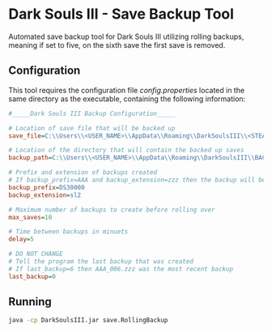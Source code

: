 # Dark Souls III - Save Backup Tool

Automated save backup tool for Dark Souls III utilizing rolling backups, meaning if set to five, on the sixth save the first save is removed.

## Configuration
This tool requires the configuration file *config.properties* located in the same directory as the executable, containing the following information:
```ini
#_____Dark Souls III Backup Configuration_____

# Location of save file that will be backed up
save_file=C:\\Users\\<USER_NAME>\\AppData\\Roaming\\DarkSoulsIII\\<STEAM_ID>\\DS30000.sl2

# Location of the directory that will contain the backed up saves
backup_path=C:\\Users\\<USER_NAME>\\AppData\\Roaming\\DarkSoulsIII\\BACKUPS

# Prefix and extension of backups created
# If backup_prefix=AAA and backup_extension=zzz then the backup will be AAA_001.zzz
backup_prefix=DS30000
backup_extension=sl2

# Maximum number of backups to create before rolling over
max_saves=10

# Time between backups in minuets
delay=5

# DO NOT CHANGE
# Tell the program the last backup that was created
# If last_backup=6 then AAA_006.zzz was the most recent backup
last_backup=0
```

## Running
```sh
java -cp DarkSoulsIII.jar save.RollingBackup
```